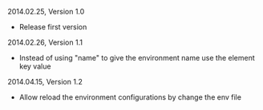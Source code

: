 2014.02.25, Version 1.0

* Release first version


2014.02.26, Version 1.1

* Instead of using "name" to give the environment name use the element key value


2014.04.15, Version 1.2

* Allow reload the environment configurations by change the env file
